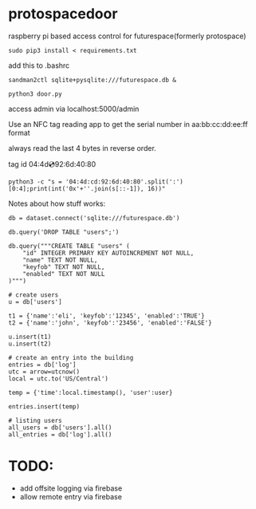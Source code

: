 # protospacedoor

raspberry pi based access control for futurespace(formerly protospace)

```
sudo pip3 install < requirements.txt
```

add this to .bashrc

```
sandman2ctl sqlite+pysqlite:///futurespace.db &

python3 door.py
```

access admin via localhost:5000/admin

Use an NFC tag reading app to get the serial number in aa:bb:cc:dd:ee:ff format

always read the last 4 bytes in reverse order.

tag id 04:4d:cd:92:6d:40:80
```
python3 -c "s = '04:4d:cd:92:6d:40:80'.split(':')[0:4];print(int('0x'+''.join(s[::-1]), 16))"
```

Notes about how stuff works:
```
db = dataset.connect('sqlite:///futurespace.db')

db.query('DROP TABLE "users";')

db.query("""CREATE TABLE "users" (
    "id" INTEGER PRIMARY KEY AUTOINCREMENT NOT NULL,
    "name" TEXT NOT NULL,
    "keyfob" TEXT NOT NULL,
    "enabled" TEXT NOT NULL
)""")

# create users
u = db['users']

t1 = {'name':'eli', 'keyfob':'12345', 'enabled':'TRUE'}
t2 = {'name':'john', 'keyfob':'23456', 'enabled':'FALSE'}

u.insert(t1)
u.insert(t2)

# create an entry into the building
entries = db['log']
utc = arrow=utcnow()
local = utc.to('US/Central')

temp = {'time':local.timestamp(), 'user':user}

entries.insert(temp)

# listing users 
all_users = db['users'].all()
all_entries = db['log'].all()
```

# TODO:
* add offsite logging via firebase
* allow remote entry via firebase
